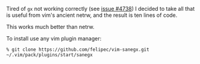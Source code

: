 Tired of `gx` not working correctly (see [issue #4738](https://github.com/vim/vim/issues/4738)) I
decided to take all that is useful from vim's ancient netrw, and the result is ten lines of code.

This works much better than netrw.

To install use any vim plugin manager:

    % git clone https://github.com/felipec/vim-sanegx.git ~/.vim/pack/plugins/start/sanegx

<!-- vim: set ft=markdown: -->